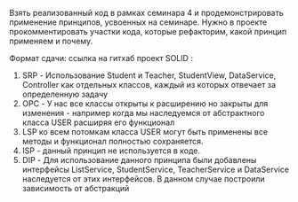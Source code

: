Взять реализованный код в рамках семинара 4 и продемонстрировать применение принципов, усвоенных на семинаре.
Нужно в проекте прокомментировать участки кода, которые рефакторим, какой принцип применяем и почему.

Формат сдачи: ссылка на гитхаб проект
SOLID :
1) SRP - Использование  Student и Teacher, StudentView, DataService, Controller как отдельных классов, каждый из которых отвечает за определенную задачу
2) OPC - У нас все классы открыты к расширению но закрыты для изменения - например когда мы наследуемся от абстрактного класса USER расширяя его функционал
3) LSP ко всем потомкам класса USER могут быть применены все методы и функционал полностью сохраняется.
4) ISP - данный принцип не используется в коде.
5) DIP - Для использование данного принципа были добавлены интерфейсы ListService, StudentService, TeacherService и DataService наследуется от этих интерфейсов. В данном случае построили зависимость от абстракций